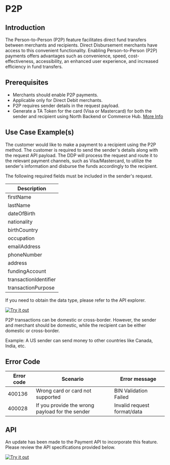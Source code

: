 # P2P

## Introduction

The Person-to-Person (P2P) feature facilitates direct fund transfers between merchants and recipients. Direct Disbursement merchants have access to this convenient functionality. Enabling Person-to-Person (P2P) payments offers advantages such as convenience, speed, cost-effectiveness, accessibility, an enhanced user experience, and increased efficiency in fund transfers.

## Prerequisites 

- Merchants should enable P2P payments.
- Applicable only for Direct Debit merchants.
- P2P requires sender details in the request payload.
- Generate a TA Token for the card (Visa or Mastercard) for both the sender and recipient using North Backend or Commerce Hub. [More Info](../docs/?path=docs/troubleshooting/tokens.md)

## Use Case Example(s)

The customer would like to make a payment to a recipient using the P2P method. The customer is required to send the sender's details along with the request API payload. The DDP will process the request and route it to the relevant payment channels, such as Visa/Mastercard, to utilize the sender's information and disburse the funds accordingly to the recipient.

The following required fields must be included in the sender's request.

| Description 		   	 | 
|---------------------	 |
| firstName				 | 
| lastName				 | 
| dateOfBirth			 | 
| nationality			 | 
| birthCountry			 | 
| occupation	 		 | 
| emailAddress 			 | 
| phoneNumber 			 | 
| address	 			 | 
| fundingAccount		 | 
| transactionIdentifier	 | 
| transactionPurpose	 | 

If you need to obtain the data type, please refer to the API explorer.

[![Try it out](../../../../assets/images/button.png)](../api/?type=post&path=/ddp/v1/payments)

P2P transactions can be domestic or cross-border. However, the sender and merchant should be domestic, while the recipient can be either domestic or cross-border.

Example: A US sender can send money to other countries like Canada, India, etc.

## Error Code

| Error code |  Scenario 							| Error message		  	|
|------------|------------------------------------	|--------------------|
| 400136	 |  Wrong card or card not supported   | BIN Validation Failed  |
| 400028 	 |  If you provide the wrong payload for the sender   | Invalid request format/data |


## API 
An update has been made to the Payment API to incorporate this feature. Please review the API specifications provided below.

[![Try it out](../../../../assets/images/button.png)](../api/?type=post&path=/ddp/v1/payments)
